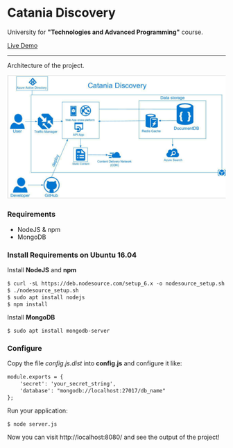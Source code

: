 # Catania Discovery
University for **"Technologies and Advanced Programming"** course.

[Live Demo](http://188.213.170.165:8082/)

--- 

Architecture of the project.

![Catania Discovery Architecture](Architecture.jpg)


### Requirements

- NodeJS & npm
- MongoDB

### Install Requirements on Ubuntu 16.04

Install **NodeJS** and **npm**
```
$ curl -sL https://deb.nodesource.com/setup_6.x -o nodesource_setup.sh
$ ./nodesource_setup.sh
$ sudo apt install nodejs
$ npm install
```

Install **MongoDB**
```
$ sudo apt install mongodb-server
```

### Configure

Copy the file *config.js.dist* into **config.js** and configure it like:

```
module.exports = {
    'secret': 'your_secret_string',
    'database': "mongodb://localhost:27017/db_name"
};
```

Run your application:
```
$ node server.js
```

Now you can visit http://localhost:8080/ and see the output of the project!
